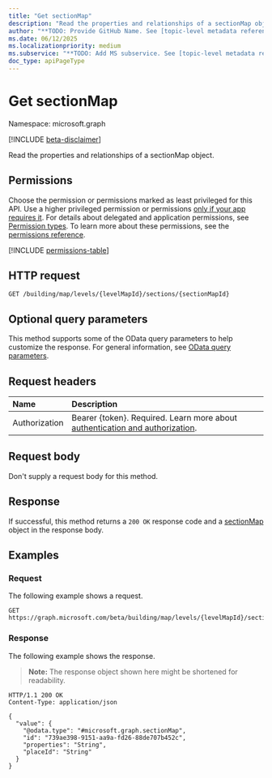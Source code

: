 ```yaml
---
title: "Get sectionMap"
description: "Read the properties and relationships of a sectionMap object."
author: "**TODO: Provide GitHub Name. See [topic-level metadata reference](https://eng.ms/docs/products/microsoft-graph-service/microsoft-graph/document-apis/metadata)**"
ms.date: 06/12/2025
ms.localizationpriority: medium
ms.subservice: "**TODO: Add MS subservice. See [topic-level metadata reference](https://eng.ms/docs/products/microsoft-graph-service/microsoft-graph/document-apis/metadata)**"
doc_type: apiPageType
---
```


# Get sectionMap

Namespace: microsoft.graph

[!INCLUDE [beta-disclaimer](../../includes/beta-disclaimer.md)]

Read the properties and relationships of a sectionMap object.

## Permissions

Choose the permission or permissions marked as least privileged for this API. Use a higher privileged permission or permissions [only if your app requires it](/graph/permissions-overview#best-practices-for-using-microsoft-graph-permissions). For details about delegated and application permissions, see [Permission types](/graph/permissions-overview#permission-types). To learn more about these permissions, see the [permissions reference](/graph/permissions-reference).

<!-- {
  "blockType": "permissions",
  "name": "sectionmap-get-permissions"
}
-->
[!INCLUDE [permissions-table](../includes/permissions/sectionmap-get-permissions.md)]

## HTTP request

<!-- {
  "blockType": "ignored"
}
-->
``` http
GET /building/map/levels/{levelMapId}/sections/{sectionMapId}
```

## Optional query parameters

This method supports some of the OData query parameters to help customize the response. For general information, see [OData query parameters](/graph/query-parameters).

## Request headers

|Name|Description|
|:---|:---|
|Authorization|Bearer {token}. Required. Learn more about [authentication and authorization](/graph/auth/auth-concepts).|

## Request body

Don't supply a request body for this method.

## Response

If successful, this method returns a `200 OK` response code and a [sectionMap](../resources/sectionmap.md) object in the response body.

## Examples

### Request

The following example shows a request.
<!-- {
  "blockType": "request",
  "name": "get_sectionmap"
}
-->
``` http
GET https://graph.microsoft.com/beta/building/map/levels/{levelMapId}/sections/{sectionMapId}
```


### Response

The following example shows the response.
>**Note:** The response object shown here might be shortened for readability.
<!-- {
  "blockType": "response",
  "truncated": true,
  "@odata.type": "microsoft.graph.sectionMap"
}
-->
``` http
HTTP/1.1 200 OK
Content-Type: application/json

{
  "value": {
    "@odata.type": "#microsoft.graph.sectionMap",
    "id": "739ae398-9151-aa9a-fd26-88de707b452c",
    "properties": "String",
    "placeId": "String"
  }
}
```

